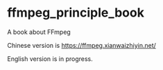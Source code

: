 # ffmpeg_principle_book
A book about FFmpeg

Chinese version is https://ffmpeg.xianwaizhiyin.net/

English version is in progress.
